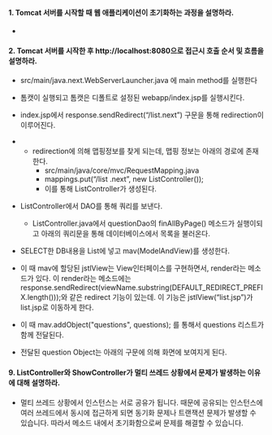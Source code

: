 #### 1. Tomcat 서버를 시작할 때 웹 애플리케이션이 초기화하는 과정을 설명하라.
* 

#### 2. Tomcat 서버를 시작한 후 http://localhost:8080으로 접근시 호출 순서 및 흐름을 설명하라.
* src/main/java.next.WebServerLauncher.java 에 main method를 실행한다
* 톰캣이 실행되고 톰캣은 디폴트로 설정된 webapp/index.jsp를 실행시킨다.
* index.jsp에서 response.sendRedirect(“/list.next”)  구문을 통해 redirection이 이루어진다.
* - redirection에 의해 맵핑정보를 찾게 되는데, 맵핑 정보는 아래의 경로에 존재한다.
    - src/main/java/core/mvc/RequestMapping.java
    - mappings.put(“/list .next”, new ListController());
    - 이를 통해 ListController가 생성된다.
* ListController에서 DAO를 통해 쿼리를 보낸다.
    - ListController.java에서 questionDao의 finAllByPage() 메소드가 실행이되고 아래의 쿼리문을 통해 데이터베이스에서 목록을 불러온다. 
*  SELECT한 DB내용을 List<Question>에 넣고 mav(ModelAndView)를 생성한다.

* 이 때 mav에 할당된 jstlView는 View인터페이스를 구현하면서, render라는 메소드가 있다. 이 render라는 메소드에는  response.sendRedirect(viewName.substring(DEFAULT_REDIRECT_PREFIX.length()));와 같은 redirect 기능이 있는데. 이 기능은 jstlView(“list.jsp”)가 list.jsp로 이동하게 한다.

* 이 때  mav.addObject("questions", questions); 를 통해서 questions 리스트가 함께 전달된다.

* 전달된 question Object는  아래의 구문에 의해 화면에 보여지게 된다.

#### 9. ListController와 ShowController가 멀티 쓰레드 상황에서 문제가 발생하는 이유에 대해 설명하라.

*   멀티 쓰레드 상황에서 인스턴스는 서로 공유가 됩니다. 때문에 공유되는 인스턴스에 여러 쓰레드에서 동시에 접근하게 되면      동기화 문제나 트랜잭션 문제가 발생할 수 있습니다. 따라서 메소드 내에서 초기화함으로써 문제를 해결할 수 있습니다.

